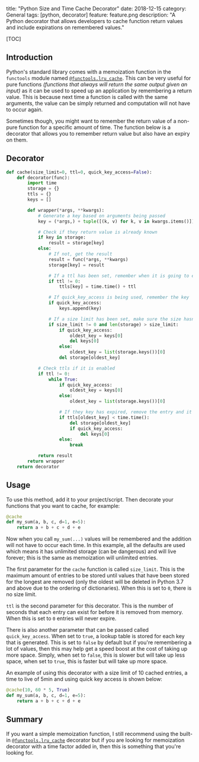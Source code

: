 title: "Python Size and Time Cache Decorator"
date: 2018-12-15
category: General
tags: [python, decorator]
feature: feature.png
description: "A Python decorator that allows developers to cache function return values and include expirations on remembered values."

[TOC]

## Introduction
Python's standard library comes with a memoization function in the `functools` module named [`@functools.lru_cache`](https://docs.python.org/3/library/functools.html#functools.lru_cache). This can be very useful for pure functions *(functions that always will return the same output given an input)* as it can be used to speed up an application by remembering a return value. This is because next time a function is called with the same arguments, the value can be simply returned and computation will not have to occur again.

Sometimes though, you might want to remember the return value of a non-pure function for a specific amount of time. The function below is a decorator that allows you to remember return value but also have an expiry on them.

## Decorator
```python
def cache(size_limit=0, ttl=0, quick_key_access=False):
    def decorator(func):
        import time
        storage = {}
        ttls = {}
        keys = []

        def wrapper(*args, **kwargs):
            # Generate a key based on arguments being passed
            key = (*args,) + tuple([(k, v) for k, v in kwargs.items()])

            # Check if they return value is already known
            if key in storage:
                result = storage[key]
            else:
                # If not, get the result
                result = func(*args, **kwargs)
                storage[key] = result

                # If a ttl has been set, remember when it is going to expire
                if ttl != 0:
                    ttls[key] = time.time() + ttl

                # If quick_key_access is being used, remember the key
                if quick_key_access:
                    keys.append(key)

                # If a size limit has been set, make sure the size hasn't been exceeded
                if size_limit != 0 and len(storage) > size_limit:
                    if quick_key_access:
                        oldest_key = keys[0]
                        del keys[0]
                    else:
                        oldest_key = list(storage.keys())[0]
                    del storage[oldest_key]

            # Check ttls if it is enabled
            if ttl != 0:
                while True:
                    if quick_key_access:
                        oldest_key = keys[0]
                    else:
                        oldest_key = list(storage.keys())[0]

                    # If they key has expired, remove the entry and it's quick access key if quick_key_access=True
                    if ttls[oldest_key] < time.time():
                        del storage[oldest_key]
                        if quick_key_access:
                            del keys[0]
                    else:
                        break

            return result
        return wrapper
    return decorator
```

## Usage
To use this method, add it to your project/script. Then decorate your functions that you want to cache, for example:

```python
@cache
def my_sum(a, b, c, d=1, e=5):
    return a + b + c + d + e
```

Now when you call `my_sum(...)` values will be remembered and the addition will not have to occur each time. In this example, all the defaults are used which means it has unlimited storage (can be dangerous) and will live forever; this is the same as memoization will unlimited entries.

The first parameter for the `cache` function is called `size_limit`. This is the maximum amount of entries to be stored until values that have been stored for the longest are removed (only the oldest will be deleted in Python 3.7 and above due to the ordering of dictionaries). When this is set to `0`, there is no size limit.

`ttl` is the second parameter for this decorator. This is the number of seconds that each entry can exist for before it is removed from memory. When this is set to `0` entries will never expire.

There is also another parameter that can be passed called `quick_key_access`. When set to `true`, a lookup table is stored for each key that is generated. This is set to `false` by default but if you're remembering a lot of values, then this may help get a speed boost at the cost of taking up more space. Simply, when set to `false`, this is slower but will take up less space, when set to `true`, this is faster but will take up more space.

An example of using this decorator with a size limit of 10 cached entries, a time to live of 5min and using quick key access is shown below:

```python
@cache(10, 60 * 5, True)
def my_sum(a, b, c, d=1, e=5):
    return a + b + c + d + e
```

## Summary
If you want a simple memoization function, I still recommend using the built-in [`@functools.lru_cache`](https://docs.python.org/3/library/functools.html#functools.lru_cache) decorator but if you are looking for memoization decorator with a time factor added in, then this is something that you're looking for.
